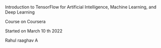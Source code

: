  Introduction to TensorFlow for Artificial Intelligence, Machine Learning, and Deep Learning
 
 Course on Coursera
 
 Started on March 10 th 2022
 
 Rahul raaghav A
 
